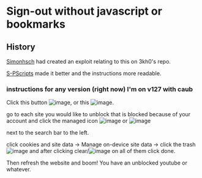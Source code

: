 # Sign-out without javascript or bookmarks
## History
[Simonhsch](https://github.com/SIMONHSCH) had created an exploit relating to this on 3kh0's repo.

[S-PScripts](https://github.com/S-PScripts) made it better and the instructions more readable.

### instructions for any version (right now) I'm on v127 with caub

Click this button ![image](https://github.com/user-attachments/assets/082b234c-4e5f-4446-b046-00155701391f),
or this ![image](https://private-user-images.githubusercontent.com/164594135/339127489-4d2d4d63-d834-4948-a95e-4baf4b20fa87.png?jwt=eyJhbGciOiJIUzI1NiIsInR5cCI6IkpXVCJ9.eyJpc3MiOiJnaXRodWIuY29tIiwiYXVkIjoicmF3LmdpdGh1YnVzZXJjb250ZW50LmNvbSIsImtleSI6ImtleTUiLCJleHAiOjE3MjU1MDQ2NjcsIm5iZiI6MTcyNTUwNDM2NywicGF0aCI6Ii8xNjQ1OTQxMzUvMzM5MTI3NDg5LTRkMmQ0ZDYzLWQ4MzQtNDk0OC1hOTVlLTRiYWY0YjIwZmE4Ny5wbmc_WC1BbXotQWxnb3JpdGhtPUFXUzQtSE1BQy1TSEEyNTYmWC1BbXotQ3JlZGVudGlhbD1BS0lBVkNPRFlMU0E1M1BRSzRaQSUyRjIwMjQwOTA1JTJGdXMtZWFzdC0xJTJGczMlMkZhd3M0X3JlcXVlc3QmWC1BbXotRGF0ZT0yMDI0MDkwNVQwMjQ2MDdaJlgtQW16LUV4cGlyZXM9MzAwJlgtQW16LVNpZ25hdHVyZT05OWYxNGU5MDljNGU0ZGYzMTQzNDgxMGM3ODQ3YTczNjAzYWNhMmFkZWNjZDA0YTUwOWQ5NzM0YWIwMWVkNTM0JlgtQW16LVNpZ25lZEhlYWRlcnM9aG9zdCZhY3Rvcl9pZD0wJmtleV9pZD0wJnJlcG9faWQ9MCJ9.0FUrU4M03cAF5LReHRbIS_NlN2cl7s1X2JbCq6B8na4).

go to each site you would like to unblock that is blocked because of your account and click the managed icon ![image](https://github.com/user-attachments/assets/082b234c-4e5f-4446-b046-00155701391f) or ![image](https://private-user-images.githubusercontent.com/164594135/339127489-4d2d4d63-d834-4948-a95e-4baf4b20fa87.png?jwt=eyJhbGciOiJIUzI1NiIsInR5cCI6IkpXVCJ9.eyJpc3MiOiJnaXRodWIuY29tIiwiYXVkIjoicmF3LmdpdGh1YnVzZXJjb250ZW50LmNvbSIsImtleSI6ImtleTUiLCJleHAiOjE3MjU1MDQ2NjcsIm5iZiI6MTcyNTUwNDM2NywicGF0aCI6Ii8xNjQ1OTQxMzUvMzM5MTI3NDg5LTRkMmQ0ZDYzLWQ4MzQtNDk0OC1hOTVlLTRiYWY0YjIwZmE4Ny5wbmc_WC1BbXotQWxnb3JpdGhtPUFXUzQtSE1BQy1TSEEyNTYmWC1BbXotQ3JlZGVudGlhbD1BS0lBVkNPRFlMU0E1M1BRSzRaQSUyRjIwMjQwOTA1JTJGdXMtZWFzdC0xJTJGczMlMkZhd3M0X3JlcXVlc3QmWC1BbXotRGF0ZT0yMDI0MDkwNVQwMjQ2MDdaJlgtQW16LUV4cGlyZXM9MzAwJlgtQW16LVNpZ25hdHVyZT05OWYxNGU5MDljNGU0ZGYzMTQzNDgxMGM3ODQ3YTczNjAzYWNhMmFkZWNjZDA0YTUwOWQ5NzM0YWIwMWVkNTM0JlgtQW16LVNpZ25lZEhlYWRlcnM9aG9zdCZhY3Rvcl9pZD0wJmtleV9pZD0wJnJlcG9faWQ9MCJ9.0FUrU4M03cAF5LReHRbIS_NlN2cl7s1X2JbCq6B8na4)

next to the search bar to the left.

click cookies and site data -> Manage on-device site data -> click the trash ![image](https://github.com/user-attachments/assets/ad756096-a185-44b0-a67b-9ccf1cb251f8) and after clicking clear/![image](https://github.com/user-attachments/assets/fdec78d0-3759-46c7-9773-1624121a6a51) on all of them click done.

Then refresh the website and boom! You have an unblocked youtube or whatever.


